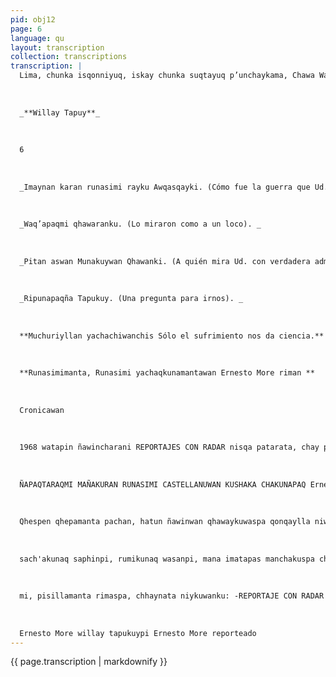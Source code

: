 ```yaml
---
pid: obj12
page: 6
language: qu
layout: transcription
collection: transcriptions
transcription: |
  Lima, chunka isqonniyuq, iskay chunka suqtayuq p’unchaykama, Chawa Warki killa 1975
  
  
  
  _**Willay Tapuy**_
  
  
  
  6
  
  
  
  _Imaynan karan runasimi rayku Awqasqayki. (Cómo fue la guerra que Ud. libró en favor del Quechua). _
  
  
  
  _Waq’apaqmi qhawaranku. (Lo miraron como a un loco). _
  
  
  
  _Pitan aswan Munakuywan Qhawanki. (A quién mira Ud. con verdadera admiración). _
  
  
  
  _Ripunapaqña Tapukuy. (Una pregunta para irnos). _
  
  
  
  **Muchuriyllan yachachiwanchis Sólo el sufrimiento nos da ciencia.**
  
  
  
  **Runasimimanta, Runasimi yachaqkunamantawan Ernesto More riman **
  
  
  
  Cronicawan
  
  
  
  1968 watapin ñawincharani REPORTAJES CON RADAR nisqa patarata, chay pachamanta pachan riqsiyta qallariran Ernesto More qelqaqta hinaspatagmi imayna pay kasqanta yacharani. Ñuqallapagmi chay pachapiraq nikurani, allin sumaq sunquyuqmi kay wiraquchaqa kanan chhaynatataq qelqan chayqa; chaymantaqa ñawincharanitaq Paris llaqtapi César Vallejo harawikuwan puririsqanta. Ernesto Moreqa ima chinkay ñankunatan puririn waynaraq kashaqtin, imaynan musuq llaqtakunwan ch’akichikunman chhaynata, payllan yachan ayllunpa ancha kharukunapi hayllin takiq, pay'lataqmi ñawinwan, mana pantay ñawinwan wajcha runakunata qhawayun paykuna rayku rimayunanpaq.
  
  
  
  ÑAPAQTARAQMI MAÑAKURAN RUNASIMI CASTELLANUWAN KUSHAKA CHAKUNAPAQ Ernesto Moren llaqtaq sutinpi Parlamentuta chayaqtin, chaypi rimaran Runasimimanta awqanakuymanmi chayaran Runasimita amachaspa, chaytan ñawpaqtaqa tapuyuyku hinata: IMAYANAN KARAN RUNASIMI RAYJU AWAASQAYKI —Chay tayta llaqtakuna Parlamentupi puñuylla puñuqku, Runasimimanta mañakusqayta Uyarispa mana atiyta ñuqamanta asikunku Ichaqa manan p’enqakunichu, chay kutimanta pachan sunqoypi aparani runasimiq chaninta, yawarniypitaq phawaran, kunankamapas phawallashanmi runasimipaq khuyasqay.
  
  
  
  Qhespen qhepamanta pachan, hatun ñawinwan qhawaykuwaspa qonqaylla niwan kayta: —Ancha tapunin runasimi rayku awqanakuyman haykurani, mana sayk’uytan amachani, tuta p'unchaymi runasimita musqokuni, ichaqa manan Runa simi rimayta yachanichu, chaymi aswan hatun ñakariynin, chaytan pakasqa k'irita hina apani, chaywanmi mana muchuriyta llakikuni WAQ'APAQMI QHAQARANKU Ernesto More chunka kinsayoq Diputadukunawan, Parlamento nisaanchispi mañakuranku, Runasimi castellanuwan kushkachakunanpaq, hinaspataq wakin Diputadukuna waq'apunin kaykunaqa kashankuman nispa nipunku, Imaynatan mayu purin
  
  
  
  sach'akunaq saphinpi, rumikunaq wasanpi, mana imatapas manchakuspa chhaynatan Ernesto More puririran, chay uspha ñusqoniyug Diputadukunamanta asiyukuspa. Tuylla, tuylla qhawayuspan chay watakunapi hamut'ani. Ernesto Morega rimayushan mana sayk'uq, mana sayk’uy rimayta yachaysapa hamawt’a kayninpi, hinaspataqmi ñusqonniyman usqhaylla hamun kay tapuri NIWAY, IMA P'ATARAY KIPIN ASWAN CH'UYATA HAMUT'ABANKI, IMA P'ATARAYKITATAW CHEQAQPAQ MUNAKUNKI Tuylla qhawan hanaqta runaq hamunanta qhawashanman hinaraq, hap'irikuntaq k’akinta, llunp’aq ñusquninpi imataraqcha hamut'ashan, hinaspataq
  
  
  
  mi, pisillamanta rimaspa, chhaynata niykuwanku: -REPORTAJE CON RADAR p’ataraypin tarinki hamut'aypa thaskiynin ta, chaypin churani phutiq yuyaririyniyta mana imawanpas qasi tiyayniyta, mana maypipas ch'inlla kawsayniyta, chay p’ataratan qelqarani imaymana anchhiwan qatirisqa, llakiwan p’isturisqa, asiypas qayllaymanmi chayamuran, chay tapuy willkuy ruwasqaypi RUNASIMPI ASQAN YACHAYNIYUQ RUNAKUNA Phutu orqoq khunpayga, mana sayk'uq llank'a nankama, ñuqa tapurikuni maytaraqcha chayasun kay tecnica nisqankuwan Humberto Romaniqa, k’usillu hina ñaraq qonqo rikun, ñaraq sayarin, thallaytachaus hina munan,
  
  
  
  Ernesto More willay tapukuypi Ernesto More reporteado
---
```


{{ page.transcription | markdownify }}
